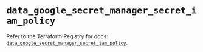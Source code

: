 # `data_google_secret_manager_secret_iam_policy`

Refer to the Terraform Registry for docs: [`data_google_secret_manager_secret_iam_policy`](https://registry.terraform.io/providers/hashicorp/google/5.29.1/docs/data-sources/secret_manager_secret_iam_policy).
